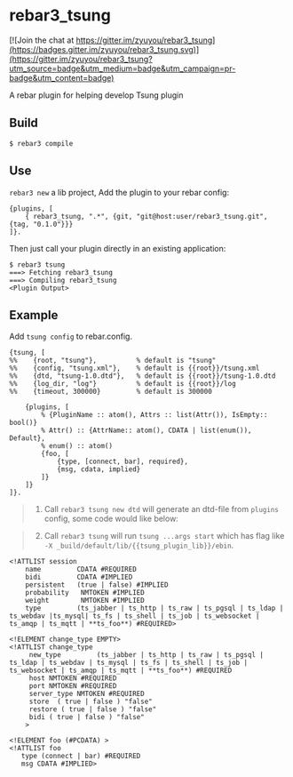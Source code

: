 rebar3_tsung
=====

[![Join the chat at https://gitter.im/zyuyou/rebar3_tsung](https://badges.gitter.im/zyuyou/rebar3_tsung.svg)](https://gitter.im/zyuyou/rebar3_tsung?utm_source=badge&utm_medium=badge&utm_campaign=pr-badge&utm_content=badge)

A rebar plugin for helping develop Tsung plugin

Build
-----

    $ rebar3 compile

Use
---

`rebar3 new` a lib project, Add the plugin to your rebar config:

    {plugins, [
        { rebar3_tsung, ".*", {git, "git@host:user/rebar3_tsung.git", {tag, "0.1.0"}}}
    ]}.

Then just call your plugin directly in an existing application:


    $ rebar3 tsung
    ===> Fetching rebar3_tsung
    ===> Compiling rebar3_tsung
    <Plugin Output>

Example
---
Add `tsung config` to rebar.config.
```
{tsung, [
%%    {root, "tsung"},          % default is "tsung"
%%    {config, "tsung.xml"},    % default is {{root}}/tsung.xml
%%    {dtd, "tsung-1.0.dtd"},   % default is {{root}}/tsung-1.0.dtd
%%    {log_dir, "log"}          % default is {{root}}/log
%%    {timeout, 300000}         % default is 300000

    {plugins, [
        % {PluginName :: atom(), Attrs :: list(Attr()), IsEmpty:: bool()}
        % Attr() :: {AttrName:: atom(), CDATA | list(enum()), Default},
        % enum() :: atom()
        {foo, [
            {type, [connect, bar], required},
            {msg, cdata, implied}
        ]}
    ]}
]}.
```

> 1. Call `rebar3 tsung new dtd` will generate an dtd-file from `plugins` config, some code would like below:

> 2. Call `rebar3 tsung` will run `tsung ...args start` which has flag like `-X _build/default/lib/{{tsung_plugin_lib}}/ebin`.

```
<!ATTLIST session
    name         CDATA #REQUIRED
    bidi         CDATA #IMPLIED
    persistent   (true | false) #IMPLIED
    probability   NMTOKEN #IMPLIED
    weight        NMTOKEN #IMPLIED
    type         (ts_jabber | ts_http | ts_raw | ts_pgsql | ts_ldap | ts_webdav |ts_mysql| ts_fs | ts_shell | ts_job | ts_websocket | ts_amqp | ts_mqtt | **ts_foo**) #REQUIRED>
```

```
<!ELEMENT change_type EMPTY>
<!ATTLIST change_type
     new_type         (ts_jabber | ts_http | ts_raw | ts_pgsql | ts_ldap | ts_webdav | ts_mysql | ts_fs | ts_shell | ts_job | ts_websocket | ts_amqp | ts_mqtt | **ts_foo**) #REQUIRED
     host NMTOKEN #REQUIRED
     port NMTOKEN #REQUIRED
     server_type NMTOKEN #REQUIRED
     store  ( true | false ) "false"
     restore ( true | false ) "false"
     bidi ( true | false ) "false"
    >
```

```
<!ELEMENT foo (#PCDATA) >
<!ATTLIST foo
   type (connect | bar) #REQUIRED
   msg CDATA #IMPLIED>
```



